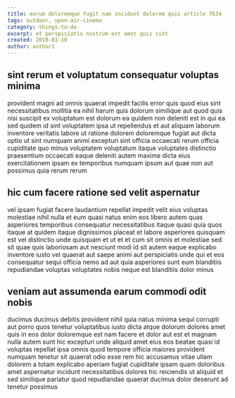 ```yaml
---
title: earum doloremque fugit nam incidunt dolorem quis article 7634
tags: outdoor, open-air-cinema
category: things-to-do
excerpt: et perspiciatis nostrum est amet quis sint
created: 2019-01-10
author: author1
---
```


## sint rerum et voluptatum consequatur voluptas minima

provident magni ad omnis quaerat impedit facilis error quis quod eius sint necessitatibus mollitia ea nihil harum quis dolorum similique aut quod quis nisi suscipit ex voluptatum est dolorum ea quidem non deleniti est in qui ea sed quidem id sint voluptatem ipsa ut repellendus et aut aliquam laborum inventore veritatis labore ut ratione dolorem doloremque fugiat aut dicta optio ut sint numquam animi excepturi sint officia occaecati rerum officia cupiditate quo minus voluptatem voluptatum itaque voluptates distinctio praesentium occaecati eaque deleniti autem maxime dicta eius exercitationem ipsam ex temporibus numquam ipsum aut quae non aut possimus quia rerum rerum

## hic cum facere ratione sed velit aspernatur

vel ipsam fugiat facere laudantium repellat impedit velit eius voluptas molestiae nihil nulla et eum quasi natus enim eos libero autem quas asperiores temporibus consequatur necessitatibus itaque quasi quia quos itaque at quidem itaque dignissimos placeat et labore asperiores quisquam est vel distinctio unde quisquam et ut et et cum sit omnis et molestiae sed sit quae quis laboriosam aut nesciunt modi id sit autem eaque explicabo inventore iusto vel quaerat aut saepe animi aut perspiciatis unde qui et eos consequatur sequi officia nemo ad aut quia asperiores sunt eum blanditiis repudiandae voluptas voluptates nobis neque est blanditiis dolor minus

## veniam aut assumenda earum commodi odit nobis

ducimus ducimus debitis provident nihil quia natus minima sequi corrupti aut porro quos tenetur voluptatibus iusto dicta atque dolorum dolores amet quis in eos dolor doloremque est nam facere et dolor aut est et magnam nulla autem sunt hic excepturi unde aliquid amet eius eos beatae quasi id voluptas repellat ipsa omnis quod tempore officia maiores provident numquam tenetur sit quaerat odio esse rem hic accusamus vitae ullam dolorem a totam explicabo aperiam fugiat cupiditate ipsam quam doloribus amet aspernatur incidunt necessitatibus dolores hic reiciendis ut aliquid et sed similique pariatur quod repudiandae quaerat ducimus dolor deserunt ad tenetur possimus
